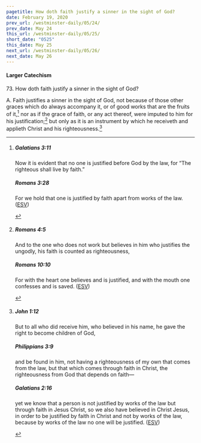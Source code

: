 ```yaml
---
pagetitle: How doth faith justify a sinner in the sight of God?
date: February 19, 2020
prev_url: /westminster-daily/05/24/
prev_date: May 24
this_url: /westminster-daily/05/25/
short_date: "0525"
this_date: May 25
next_url: /westminster-daily/05/26/
next_date: May 26
---
```


#### Larger Catechism

73\. How doth faith justify a sinner in the sight of God?

A. Faith justifies a sinner in the sight of God, not because of those other graces which do always accompany it, or of good works that are the fruits of it,[^fnref:wlc1] nor as if the grace of faith, or any act thereof, were imputed to him for his justification;[^fnref:wlc2] but only as it is an instrument by which he receiveth and applieth Christ and his righteousness.[^fnref:wlc3]


[^fnref:wlc1]: <div class="esv"><h5>Galatians 3:11</h5> <div class="esv-text"><p id="p48003011.01-1">Now it is evident that no one is justified before God by the law, for &#8220;The righteous shall live by faith.&#8221;</p> </div><h5>Romans 3:28</h5> <div class="esv-text"><p id="p45003028.01-2">For we hold that one is justified by faith apart from works of the law.  (<a href="http://www.esv.org" class="copyright">ESV</a>)</p> </div> </div>

[^fnref:wlc2]: <div class="esv"><h5>Romans 4:5</h5> <div class="esv-text"><p id="p45004005.01-1">And to the one who does not work but believes in him who justifies the ungodly, his faith is counted as righteousness,</p> </div><h5>Romans 10:10</h5> <div class="esv-text"><p id="p45010010.01-2">For with the heart one believes and is justified, and with the mouth one confesses and is saved.  (<a href="http://www.esv.org" class="copyright">ESV</a>)</p> </div> </div>

[^fnref:wlc3]: <div class="esv"><h5>John 1:12</h5> <div class="esv-text"><p id="p43001012.01-1">But to all who did receive him, who believed in his name, he gave the right to become children of God,</p> </div><h5>Philippians 3:9</h5> <div class="esv-text"><p id="p50003009.01-2">and be found in him, not having a righteousness of my own that comes from the law, but that which comes through faith in Christ, the righteousness from God that depends on faith&#8212;</p> </div><h5>Galatians 2:16</h5> <div class="esv-text"><p id="p48002016.01-3">yet we know that a person is not justified by works of the law but through faith in Jesus Christ, so we also have believed in Christ Jesus, in order to be justified by faith in Christ and not by works of the law, because by works of the law no one will be justified.  (<a href="http://www.esv.org" class="copyright">ESV</a>)</p> </div> </div>


